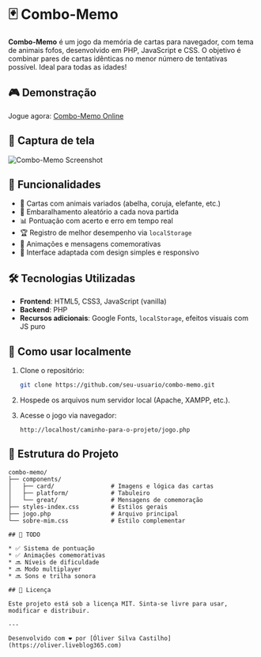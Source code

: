 # 🃏 Combo-Memo

**Combo-Memo** é um jogo da memória de cartas para navegador, com tema de animais fofos, desenvolvido em PHP, JavaScript e CSS. O objetivo é combinar pares de cartas idênticas no menor número de tentativas possível. Ideal para todas as idades!

## 🎮 Demonstração

Jogue agora: [Combo-Memo Online](https://oliver.liveblog365.com/jogos/combo-memo/jogo.php)

## 📸 Captura de tela

![Combo-Memo Screenshot](https://oliver.liveblog365.com/jogos/combo-memo/components/card/coruja.png)

## 🧩 Funcionalidades

- 🎴 Cartas com animais variados (abelha, coruja, elefante, etc.)
- 🔁 Embaralhamento aleatório a cada nova partida
- 📊 Pontuação com acerto e erro em tempo real
- 🏆 Registro de melhor desempenho via `localStorage`
- 🎉 Animações e mensagens comemorativas
- 🎨 Interface adaptada com design simples e responsivo

## 🛠️ Tecnologias Utilizadas

- **Frontend**: HTML5, CSS3, JavaScript (vanilla)
- **Backend**: PHP
- **Recursos adicionais**: Google Fonts, `localStorage`, efeitos visuais com JS puro

## 🚀 Como usar localmente

1. Clone o repositório:
   ```bash
   git clone https://github.com/seu-usuario/combo-memo.git

2. Hospede os arquivos num servidor local (Apache, XAMPP, etc.).
3. Acesse o jogo via navegador:

   ```
   http://localhost/caminho-para-o-projeto/jogo.php

## 📁 Estrutura do Projeto

   ```
   combo-memo/
   ├── components/
   │   ├── card/                # Imagens e lógica das cartas
   │   ├── platform/            # Tabuleiro
   │   └── great/               # Mensagens de comemoração
   ├── styles-index.css         # Estilos gerais
   ├── jogo.php                 # Arquivo principal
   └── sobre-mim.css            # Estilo complementar

## 📌 TODO

* ✅ Sistema de pontuação
* ✅ Animações comemorativas
* 🔜 Níveis de dificuldade
* 🔜 Modo multiplayer
* 🔜 Sons e trilha sonora

## 📄 Licença

Este projeto está sob a licença MIT. Sinta-se livre para usar, modificar e distribuir.

---

Desenvolvido com ❤️ por [Óliver Silva Castilho](https://oliver.liveblog365.com)
